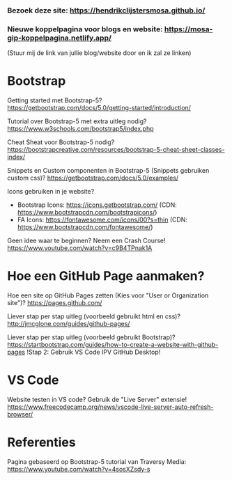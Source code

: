 ### Bezoek deze site: https://hendrikclijstersmosa.github.io/
### Nieuwe koppelpagina voor blogs en website: https://mosa-gip-koppelpagina.netlify.app/
(Stuur mij de link van jullie blog/website door en ik zal ze linken)


# Bootstrap

Getting started met Bootstrap-5?
https://getbootstrap.com/docs/5.0/getting-started/introduction/

Tutorial over Bootstrap-5 met extra uitleg nodig?
https://www.w3schools.com/bootstrap5/index.php

Cheat Sheat voor Bootstrap-5 nodig?
https://bootstrapcreative.com/resources/bootstrap-5-cheat-sheet-classes-index/

Snippets en Custom componenten in Bootstrap-5 (Snippets gebruiken custom css)? 
https://getbootstrap.com/docs/5.0/examples/

Icons gebruiken in je website? 
- Bootstrap Icons: https://icons.getbootstrap.com/         (CDN: https://www.bootstrapcdn.com/bootstrapicons/)
- FA Icons:    https://fontawesome.com/icons/00?s=thin (CDN: https://www.bootstrapcdn.com/fontawesome/)

Geen idee waar te beginnen? Neem een Crash Course! 
https://www.youtube.com/watch?v=c9B4TPnak1A


# Hoe een GitHub Page aanmaken?

Hoe een site op GitHub Pages zetten (Kies voor "User or Organization site")?
https://pages.github.com/ 


Liever stap per stap uitleg (voorbeeld gebruikt html en css)? 
http://jmcglone.com/guides/github-pages/


Liever stap per stap uitleg (voorbeeld gebruikt Bootstrap)?
https://startbootstrap.com/guides/how-to-create-a-website-with-github-pages
!Stap 2: Gebruik VS Code IPV GitHub Desktop!

# VS Code

Website testen in VS code? Gebruik de "Live Server" extensie!
https://www.freecodecamp.org/news/vscode-live-server-auto-refresh-browser/


# Referenties

Pagina gebaseerd op Bootstrap-5 tutorial van Traversy Media:
https://www.youtube.com/watch?v=4sosXZsdy-s
